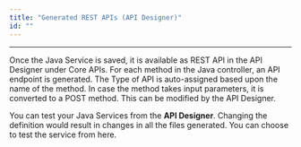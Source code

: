 ```yaml
---
title: "Generated REST APIs (API Designer)"
id: ""
---
```

---

Once the Java Service is saved, it is available as REST API in the API Designer under Core APIs. For each method in the Java controller, an API endpoint is generated. The Type of API is auto-assigned based upon the name of the method. In case the method takes input parameters, it is converted to a POST method. This can be modified by the API Designer.

You can test your Java Services from the **API Designer**. Changing the definition would result in changes in all the files generated. You can choose to test the service from here.
